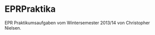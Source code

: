 EPRPraktika
===========

EPR Praktikumsaufgaben vom Wintersemester 2013/14 von Christopher Nielsen.

